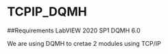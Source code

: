 # TCPIP_DQMH

##Requirements
LabVIEW 2020 SP1
DQMH 6.0

We are using DQMH to cretae 2 modules using TCP/IP
